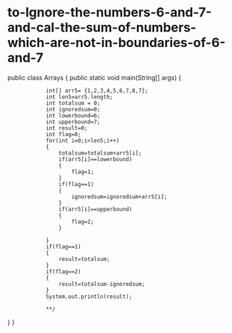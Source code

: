 # to-Ignore-the-numbers-6-and-7-and-cal-the-sum-of-numbers-which-are-not-in-boundaries-of-6-and-7
public class Arrays {
	public static void main(String[] args) {
		
		 
		
		
				int[] arr5= {1,2,3,4,5,6,7,8,7};
				int len5=arr5.length;
				int totalsum = 0;
				int ignoredsum=0;
				int lowerbound=6;
				int upperbound=7;
				int result=0;
				int flag=0;
				for(int i=0;i<len5;i++) 
				{
					totalsum=totalsum+arr5[i];
					if(arr5[i]==lowerbound)
					{
						flag=1;
					}
					if(flag==1)
					{
						ignoredsum=ignoredsum+arr5[i];
					}
					if(arr5[i]==upperbound)
					{
						flag=2;	
					}
					
				}
				if(flag==1)
				{
					result=totalsum;
				}
				if(flag==2)
				{
					result=totalsum-ignoredsum;
				}
				System.out.println(result);
				
				**/
		 


}
}



